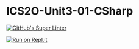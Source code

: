 # ICS2O-Unit3-01-CSharp

[![GitHub's Super Linter](https://github.com/Kenny-Le-281/ICS2O-Unit3-01-CSharp/workflows/GitHub's%20Super%20Linter/badge.svg)](https://github.com/Kenny-Le-281/ICS2O-Unit3-01-CSharp/actions)

[![Run on Repl.it](https://repl.it/badge/github/Kenny-Le-281/ICS2O-Unit3-01-CSharp)](https://repl.it/github/Kenny-Le-281/ICS2O-Unit3-01-CSharp)
